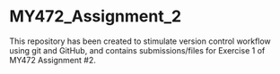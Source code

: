 # MY472_Assignment_2
This repository has been created to stimulate version control workflow using git and GitHub, and contains submissions/files for Exercise 1 of MY472 Assignment #2.
